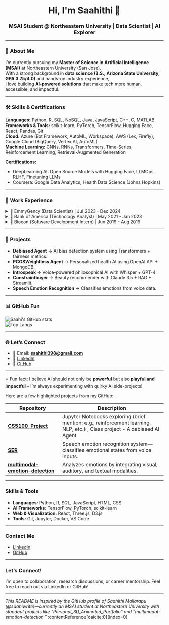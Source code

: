 <h1 align="center">Hi, I'm Saahithi 👋</h1>
<h3 align="center">MSAI Student @ Northeastern University | Data Scientist | AI Explorer</h3>

---

### 🚀 About Me
I’m currently pursuing my **Master of Science in Artificial Intelligence (MSAI)** at Northeastern University (San Jose).  
With a strong background in **data science (B.S., Arizona State University, GPA 3.75/4.0)** and hands-on industry experience,  
I love building **AI-powered solutions** that make tech more human, accessible, and impactful.  

---

### 🛠️ Skills & Certifications
**Languages:** Python, R, SQL, NoSQL, Java, JavaScript, C++, C, MATLAB  
**Frameworks & Tools:** scikit-learn, PyTorch, TensorFlow, Hugging Face, React, Pandas, Git  
**Cloud:** Azure (Bot Framework, AutoML, Workspace), AWS (Lex, Firefly), Google Cloud (BigQuery, Vertex AI, AutoML)  
**Machine Learning:** CNNs, RNNs, Transformers, Time-Series, Reinforcement Learning, Retrieval-Augmented Generation  

**Certifications:**  
- DeepLearning.AI: Open Source Models with Hugging Face, LLMOps, RLHF, Finetuning LLMs  
- Coursera: Google Data Analytics, Health Data Science (Johns Hopkins)  

---

### 💼 Work Experience
<details>
<summary>📌 EmmyGency (Data Scientist) | Jul 2023 - Dec 2024</summary>
- Built a **15B-parameter small language model** for cardiovascular emergency response.  
- Developed an **image-to-text medical symptom detection tool** with Django + Firebase.  
- Enhanced model efficiency with RL + data augmentation (reduced processing by 30%).  
</details>

<details>
<summary>📌 Bank of America (Technology Analyst) | May 2021 - Jan 2023</summary>
- Designed scalable reporting systems, improving cross-pipeline analytics by 15%.  
- Created automated unstructured data analysis pipelines with Python + SQL.  
- Led a cross-functional team in a company innovation challenge (Top 10 finish).  
</details>

<details>
<summary>📌 Biocon (Software Development Intern) | Jun 2019 - Aug 2019</summary>
- Built an **Azure HR chatbot** with QnA Maker + Azure Bot Framework.  
- Performed **sentiment analysis** on chatbot conversations.  
- Created Power BI dashboards tracking 80+ interns weekly.  
</details>

---

### 🧪 Projects
- **Debiased Agent** → AI bias detection system using Transformers + fairness metrics.  
- **PCOSWeightloss Agent** → Personalized health AI using OpenAI API + MongoDB.  
- **Introspeak** → Voice-powered philosophical AI with Whisper + GPT-4.  
- **Constraintbuyer** → Beauty recommender with Claude 3.5 + RAG + Streamlit.  
- **Speech Emotion Recognition** → Classifies emotions from voice data.   

---

### 📊 GitHub Fun
![Saahi's GitHub stats](https://github-readme-stats.vercel.app/api?username=saahiwrite&show_icons=true&theme=tokyonight)  
![Top Langs](https://github-readme-stats.vercel.app/api/top-langs/?username=saahiwrite&layout=compact&theme=tokyonight)  

---

### 🌐 Let’s Connect
- 📧 Email: **saahithi398@gmail.com**  
- 💼 [LinkedIn](https://linkedin.com/in/saahithi-mallarapu)  
- 🐙 [GitHub](https://github.com/saahiwrite)  

---

⭐️ Fun fact: I believe AI should not only be **powerful** but also **playful and impactful** – I’m always experimenting with quirky AI side-projects!

Here are a few highlighted projects from my GitHub:

| Repository | Description |
|------------|-------------|
| **[CS5100_Project](https://github.com/saahiwrite/CS5100_Project)** | Jupyter Notebooks exploring (brief mention: e.g., reinforcement learning, NLP, etc.) , Class project - A debiased AI Agent|
| **[SER](https://github.com/saahiwrite/SER)** | Speech emotion recognition system—classifies emotional states from voice inputs. |
| **[multimodal-emotion-detection](https://github.com/saahiwrite/multimodal-emotion-detection)** | Analyzes emotions by integrating visual, auditory, and textual modalities. |

---

###  Skills & Tools

- **Languages:** Python, R, SQL, JavaScript, HTML, CSS  
- **AI Frameworks:** TensorFlow, PyTorch, scikit-learn  
- **Web & Visualization:** React, Three.js, D3.js  
- **Tools:** Git, Jupyter, Docker, VS Code  

---

###  Contact Me

-  [LinkedIn](https://www.linkedin.com/in/saahithi-mallarapu)  
-  [GitHub](https://github.com/saahiwrite)  

---

###  Let’s Connect!

I’m open to collaboration, research discussions, or career mentorship. Feel free to reach out via LinkedIn or GitHub!

---

*This README is inspired by the GitHub profile of Saahithi Mallarapu (@saahiwrite)—currently an MSAI student at Northeastern University with standout projects like “Personal_3D_Animated_Portfolio” and “multimodal-emotion-detection.”* :contentReference[oaicite:0]{index=0}

<!--
**saahiwrite/saahiwrite** is a ✨ _special_ ✨ repository because its `README.md` (this file) appears on your GitHub profile.

Here are some ideas to get you started:

- 🔭 I’m currently working on ...
- 🌱 I’m currently learning ...
- 👯 I’m looking to collaborate on ...
- 🤔 I’m looking for help with ...
- 💬 Ask me about ...
- 📫 How to reach me: ...
- 😄 Pronouns: ...
- ⚡ Fun fact: ...
-->
